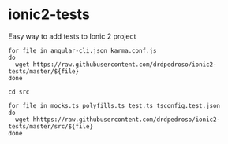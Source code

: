 # ionic2-tests
Easy way to add tests to Ionic 2 project 

    for file in angular-cli.json karma.conf.js
    do
      wget https://raw.githubusercontent.com/drdpedroso/ionic2-tests/master/${file}
    done

    cd src

    for file in mocks.ts polyfills.ts test.ts tsconfig.test.json
    do
      wget hhttps://raw.githubusercontent.com/drdpedroso/ionic2-tests/master/src/${file}
    done
